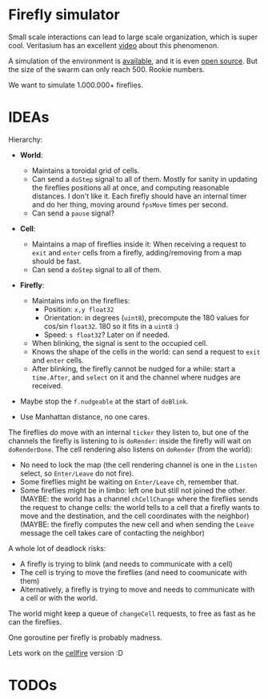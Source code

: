 # Firefly simulator

Small scale interactions can lead to large scale organization,
which is super cool.
Veritasium has an excellent
[video](https://www.youtube.com/watch?v=t-_VPRCtiUg)
about this phenomenon.

A simulation of the environment is
[available](https://ncase.me/fireflies/),
and it is even
[open source](https://github.com/ncase/fireflies).
But the size of the swarm can only reach 500.
Rookie numbers.

We want to simulate 1.000.000+ fireflies.

# IDEAs

Hierarchy:

* **World**:
    * Maintains a toroidal grid of cells.
    * Can send a `doStep` signal to all of them.
        Mostly for sanity in updating the fireflies positions all at once,
        and computing reasonable distances.
        I don't like it.
        Each firefly should have an internal timer and do her thing,
        moving around `fpsMove` times per second.
    * Can send a `pause` signal?
* **Cell**:
    * Maintains a map of fireflies inside it:
        When receiving a request to `exit` and `enter` cells from a firefly,
        adding/removing from a map should be fast.
    * Can send a `doStep` signal to all of them.
* **Firefly**:
    * Maintains info on the fireflies:
        * Position: `x,y float32`
        * Orientation: in degrees (`uint8`),
            precompute the 180 values for cos/sin `float32`.
            180 so it fits in a `uint8` :)
        * Speed: `s float32`? Later on if needed.
    * When blinking, the signal is sent to the occupied cell.
    * Knows the shape of the cells in the world:
        can send a request to `exit` and `enter` cells.
    * After blinking, the firefly cannot be nudged for a while:
        start a `time.After`,
        and `select` on it and the channel where nudges are received.

* Maybe stop the `f.nudgeable` at the start of `doBlink`.

* Use Manhattan distance, no one cares.

The fireflies *do* move with an internal `ticker` they listen to,
but one of the channels the firefly is listening to is `doRender`:
inside the firefly will wait on `doRenderDone`.
The cell rendering also listens on `doRender` (from the world):
* No need to lock the map
    (the cell rendering channel is one in the `Listen` select,
    so `Enter/Leave` do not fire).
* Some fireflies might be waiting on `Enter/Leave` ch, remember that.
* Some fireflies might be in limbo: left one but still not joined the other.
    (MAYBE: the world has a channel `chCellChange`
    where the fireflies sends the request to change cells:
    the world tells to a cell that a firefly wants to move and the destination,
    and the cell coordinates with the neighbor)
    (MAYBE: the firefly computes the new cell and when sending the `Leave`
    message the cell takes care of contacting the neighbor)

A whole lot of deadlock risks:
* A firefly is trying to blink (and needs to communicate with a cell)
* The cell is trying to move the fireflies (and need to coomunicate with them)
* Alternatively, a firefly is trying to move and needs to communicate
    with a cell or with the world.

The world might keep a queue of `changeCell` requests,
to free as fast as he can the fireflies.

One goroutine per firefly is probably madness.

Lets work on the [cellfire](../cellfire) version :D

# TODOs
